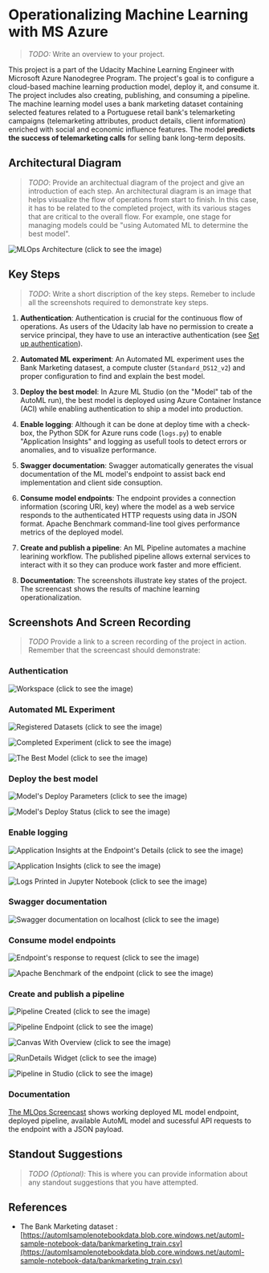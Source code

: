 # Operationalizing Machine Learning with MS Azure
> *TODO:* Write an overview to your project.

This project is a part of the Udacity Machine Learning Engineer with Microsoft Azure Nanodegree Program. The project's goal is to configure a cloud-based machine learning production model, deploy it, and consume it. The project includes also creating, publishing, and consuming a pipeline. The machine learning model uses a bank marketing dataset containing selected features related to a Portuguese retail bank's telemarketing campaigns (telemarketing attributes, product details, client information) enriched with social and economic influence features. The model **predicts the success of telemarketing calls** for selling bank long-term deposits.

## Architectural Diagram
> *TODO*: Provide an architectual diagram of the project and give an introduction of each step. An architectural diagram is an image that helps visualize the flow of operations from start to finish. In this case, it has to be related to the completed project, with its various stages that are critical to the overall flow. For example, one stage for managing models could be "using Automated ML to determine the best model". 

![MLOps Architecture (click to see the image)](http://www.plantuml.com/plantuml/png/NP1DRXin34RtSuflQVi8Jb4a_G4Qe04293a0HwB7h3MKAb4svlRb38mkiYNU8v_qs8ogzJaDnpSsz8B6eLS6TJkpcWGooVemj9B4XkFXyAp6bOB9bG-7OISAGg8HfUQhH8uO5tn42cBB_gw19X9TBzIh17PKD4YXvFe9XUiiPXmTPutOb1LE75prIIyfKmJX6-a5BrGlRA8J8Xarjc57mPifB906pOPGPIrFEEKAE_lKw_xuklsNuVZH64_Tyan-4o-_OHcHRQrGTfenSZFCEN9w68u_sAyld-PR5YkDYP7oD7cDep-rzSeRoXfB5ZKylJuZvj1dLjk-4hkh4DvkD4rSzsvzpwxDctPV_bzUoL_lxw-e_BVxyRRYbSbu2oXzJDBE81GfdBRy3Bg_RLjuo_LoIldsTNZqhNrE_m00)

## Key Steps
> *TODO*: Write a short discription of the key steps. Remeber to include all the screenshots required to demonstrate key steps. 

1. **Authentication**: Authentication is crucial for the continuous flow of operations. As users of the Udacity lab have no permission to create a service principal, they have to use an interactive authentication (see [Set up authentication](https://docs.microsoft.com/en-us/azure/machine-learning/how-to-setup-authentication)).

2. **Automated ML experiment**: An Automated ML experiment uses the Bank Marketing datasest, a compute cluster (`Standard_DS12_v2`) and proper configuration to find and explain the best model.

3. **Deploy the best model**: In Azure ML Studio (on the "Model" tab of the AutoML run), the best model is deployed using Azure Container Instance (ACI) while enabling authentication to ship a model into production.

4. **Enable logging**: Although it can be done at deploy time with a check-box, the Python SDK for Azure runs code (`logs.py`) to enable "Application Insights" and logging as usefull tools to detect errors or anomalies, and to visualize performance.

5. **Swagger documentation**: Swagger automatically generates the visual documentation of the ML model's endpoint to assist back end implementation and client side consuption.

6. **Consume model endpoints**: The endpoint provides a connection information (scoring URI, key) where the model as a web service responds to the authenticated HTTP requests using data in JSON format. Apache Benchmark command-line tool gives performance metrics of the deployed model.

7. **Create and publish a pipeline**: An ML Pipeline automates a machine learining workflow. The published pipeline allows external services to interact with it so they can produce work faster and more efficient.

8. **Documentation**: The screenshots illustrate key states of the project. The screencast shows the results of machine learning operationalization.

## Screenshots And Screen Recording
> *TODO* Provide a link to a screen recording of the project in action. Remember that the screencast should demonstrate:

### Authentication
![Workspace (click to see the image)](img/aml-10-workspace.png?raw=true)

### Automated ML Experiment
![Registered Datasets (click to see the image)](img/aml-21-dataset.png?raw=true)

![Completed Experiment (click to see the image)](img/aml-22-completed-experiment.png?raw=true)

![The Best Model (click to see the image)](img/aml-23-best-model-details.png?raw=true)


### Deploy the best model
![Model's Deploy Parameters (click to see the image)](img/aml-31-model-deploy-param.png?raw=true)

![Model's Deploy Status (click to see the image)](img/aml-32-model-deploy-status.png?raw=true)

### Enable logging
![Application Insights at the Endpoint's Details (click to see the image)](img/aml-41-insights-enabled.png?raw=true)

![Application Insights (click to see the image)](img/aml-42-insights-status.png?raw=true)

![Logs Printed in Jupyter Notebook (click to see the image)](img/aml-43-logs-from-bash.png?raw=true)

### Swagger documentation
![Swagger documentation on localhost (click to see the image)](img/aml-50-swagger-doc.png?raw=true)

### Consume model endpoints
![Endpoint's response to request (click to see the image)](img/aml-61-endpoint-response.png?raw=true)

![Apache Benchmark of the endpoint (click to see the image)](img/aml-62-apache-benchmark.png?raw=true)


### Create and publish a pipeline
![Pipeline Created (click to see the image)](img/aml-71-pipeline-created.png?raw=true)

![Pipeline Endpoint (click to see the image)](img/aml-72-pipeline-endpoint.png?raw=true)

![Canvas With Overview (click to see the image)](img/aml-73-canvas-with-overview.png?raw=true)

![RunDetails Widget (click to see the image)](img/aml-74-rundetails-widget.png?raw=true)

![Pipeline in Studio (click to see the image)](img/.aml-75-pipeline-in-studiopng?raw=true)

### Documentation
[The MLOps Screencast](https://www.loom.com/share/3b1e24a350c84f9fbd401f28bf0a8421?sharedAppSource=personal_library) shows working deployed ML model endpoint, deployed pipeline, available AutoML model and sucessful API requests to the endpoint with a JSON payload.

## Standout Suggestions
> *TODO (Optional):* This is where you can provide information about any standout suggestions that you have attempted.

## References
+ The Bank Marketing dataset : [https://automlsamplenotebookdata.blob.core.windows.net/automl-sample-notebook-data/bankmarketing_train.csv](https://automlsamplenotebookdata.blob.core.windows.net/automl-sample-notebook-data/bankmarketing_train.csv)

<!--

![ (click to see the image)](img/.png?raw=true)

@startuml
:Set up secure authentication;
split
:**Interactive**
(in a lab provided by Udacity);
split again
:Service principal
(if permitted);
end split
:Select and upload a Bank Marketing dataset
(accuracy is not critical for this project)<
:Use Automated ML to determine the best model;
:Deploy the best model and enable logging;
:Ensure the endpoint API documentation (via Swagger);
:Consume the model endpoint via HTTP requests;
:Create and publish a pipeline to automate the workflow>
@enduml

@startjson
{
"Username":"odl_user_151085@udacitylabs.onmicrosoft.com",
"Password":"ytdm45CSM*d2",
"Resource Group":"aml-quickstarts-151085"
}
@endjson
-->
